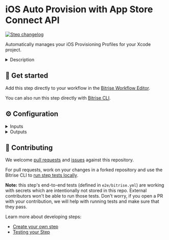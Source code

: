 # iOS Auto Provision with App Store Connect API

[![Step changelog](https://shields.io/github/v/release/bitrise-steplib/steps-ios-auto-provision-appstoreconnect?include_prereleases&label=changelog&color=blueviolet)](https://github.com/bitrise-steplib/steps-ios-auto-provision-appstoreconnect/releases)

Automatically manages your iOS Provisioning Profiles for your Xcode project.

<details>
<summary>Description</summary>

The Step uses the official [App Store Connect API](https://developer.apple.com/documentation/appstoreconnectapi/generating_tokens_for_api_requests). The Step can obtain the API connection information in 2 ways:
It can use either the Bitrise Apple Developer connection selected under the **Team** tab for the application, or you can provide the information to the Step using Step's input variables.
The Steps performs the following:
- It generates, updates and downloads the provisioning profiles needed for your iOS project.
- It verifies if your project is registered with the App Store Connect. If it was not, the Step registers your project.
- It registers the iOS devices connected to your Bitrise account with the App Store Connect.
- It modifies the iOS project to use manual code signing if the project uses automatically managed signing.

### Configuring the Step

Before you start configuring the Step, make sure you've completed the following requirements:
1. You've generated an [API key](https://developer.apple.com/documentation/appstoreconnectapi/creating_api_keys_for_app_store_connect_api) and obtained an **Issuer ID**, **Key ID** and a **Private Key**.
2. You've [defined your Apple Developer Account to Bitrise](https://devcenter.bitrise.io/getting-started/configuring-bitrise-steps-that-require-apple-developer-account-data/#defining-your-apple-developer-account-to-bitrise).
3. You've [assigned an Apple Developer Account to your app](https://devcenter.bitrise.io/getting-started/configuring-bitrise-steps-that-require-apple-developer-account-data/#assigning-an-apple-developer-account-for-your-app).

Once these are done, most of the required Step input fields are already populated for you.

To configure the Step:

1. Add the **iOS Auto Provision with App Store Connect API** after any dependency installer Step in your Workflow, such as **Run CocoaPods install** or **Carthage**.
2. Click the Step to edit its input fields. You can see that the **Build API token**, **Build URL**, and the **Xcode Project (or Workspace) path** inputs are automatically filled out for you.
    - **Build API token**: Every running build has a temporary API token on a Bitrise virtual machine. This token is only available while the build is running. The Step downloads the connected API key with the help of this API token and Bitrise saves it in a JSON file.
    - **Build URL**: URL of the current build or local path URL to your `apple_developer_portal_data.json`.
    - **Xcode Project path**: The path where the `.xcodeproj` / `.xcworkspace` is located.
3. **Distribution type** input's value has to match with the value of the **Select method for export** input in the **Xcode Archive & Export for iOS** Step.
4. With the **Scheme name** input you can restrict which targets to process.

### Troubleshooting
Make sure you do not have the **Certificate and Profile Installer** Step in your Workflow.
Make sure that you do NOT modify your Xcode project between the **iOS Auto Provision with App Store Connect API** and the **Xcode Archive & Export for iOS** Steps. For example, do not change the **bundle ID** after the **iOS Auto Provision with App Store Connect API** Step.

### Useful links
- [Managing iOS code signing files - automatic provisioning](https://devcenter.bitrise.io/code-signing/ios-code-signing/ios-auto-provisioning/)
- [About iOS Auto Provision with Apple ID](https://devcenter.bitrise.io/getting-started/configuring-bitrise-steps-that-require-apple-developer-account-data/#assigning-an-apple-developer-account-for-your-appv)

### Related Steps
- [iOS Auto Provision with Apple ID](https://www.bitrise.io/integrations/steps/ios-auto-provision)
- [Xcode Archive & Export](https://www.bitrise.io/integrations/steps/xcode-archive)
</details>

## 🧩 Get started

Add this step directly to your workflow in the [Bitrise Workflow Editor](https://devcenter.bitrise.io/steps-and-workflows/steps-and-workflows-index/).

You can also run this step directly with [Bitrise CLI](https://github.com/bitrise-io/bitrise).

## ⚙️ Configuration

<details>
<summary>Inputs</summary>

| Key | Description | Flags | Default |
| --- | --- | --- | --- |
| `connection` | This input variable allows you to specify how the Step determines the API connection to use. - `automatic`: The Step can use either method: It will attempt to use the Bitrise Apple Developer connection first. If this is not available, it will use the Step input variables. - `api_key`: The Step will only use the Bitrise Apple Developer connection. It will not use the Step input variables. - `off`: The Step will only use the Step input variables. It will not use the Bitrise Apple Developer connection. - `enterprise_with_apple_id`: [Bitrise Apple Service connection with an Apple Developer Enterpsie account.](https://devcenter.bitrise.io/getting-started/connecting-to-services/connecting-to-an-apple-service-with-apple-id/) - `apple_id`: [Bitrise Apple Service connection with Apple ID.](https://devcenter.bitrise.io/getting-started/connecting-to-services/connecting-to-an-apple-service-with-apple-id/) | required | `automatic` |
| `api_key_path` | Specify the path in an URL format where your API key is stored.  For example: `https://URL/TO/AuthKey_[KEY_ID].p8` or `file:///PATH/TO/AuthKey_[KEY_ID].p8`. **NOTE:** The Step will only recognize the API key if the filename includes the  `KEY_ID` value as shown on the examples above.  You can upload your key on the **Generic File Storage** tab in the Workflow Editor and set the Environment Variable for the file here.  For example: `$BITRISEIO_MYKEY_URL` | sensitive |  |
| `api_issuer` | Issuer ID. Required if **API Key URL** (`api_key_path`) is specified. |  |  |
| `apple_id_team_id` | Needed if the are multiple Developer Portal teams active when using Bitrise Apple Service connection with Apple ID. |  |  |
| `distribution_type` | Describes how Xcode should sign your project. | required | `development` |
| `project_path` | The path where the `.xcodeproj` / `.xcworkspace` is located. | required | `$BITRISE_PROJECT_PATH` |
| `scheme` | The scheme selects the main Application Target of the project.  The step will manage the codesign settings of the main Application and related executable (Application and App Extension) targets. | required | `$BITRISE_SCHEME` |
| `configuration` | Configuration (for example, Debug, Release) selects the Build Settings describing the managed executable targets' Signing (Code Signing Style, Development Team, Code Signing Identity, Provisioning Profile).  If not set the step will use the provided Scheme's Archive Action's Build Configuration. |  |  |
| `sign_uitest_targets` | If set the step will manage the codesign settings of the UITest targets of the main Application. The UITest targets' bundle id will be set to the main Application's bundle id, so that the same Signing can be used for both the main Application and related UITest targets. |  | `no` |
| `register_test_devices` | If set the step will register known test devices from team members with the Apple Developer Portal.  Note that setting this to "yes" may cause devices to be registered against your limited quantity of test devices in the Apple Developer Portal, which can only be removed once annually during your renewal window. |  | `no` |
| `min_profile_days_valid` | Sometimes you want to sign an app with a Provisioning Profile that is valid for at least 'x' days. For example, an enterprise app won't open if your Provisioning Profile is expired. With this parameter, you can have a Provisioning Profile that's at least valid for 'x' days. By default it is set to `0` and renews the Provisioning Profile when expired. |  | `0` |
| `verbose_log` | Enable verbose logging? | required | `no` |
| `certificate_urls` | URLs of the certificates to download. Multiple URLs can be specified, separated by a pipe (`\|`) character, you can specify a local path as well, using the `file://` scheme. __Provide a development certificate__ URL, to ensure development code signing files for the project and __also provide a distribution certificate__ URL, to ensure distribution code signing files for your project, for example, `file://./development/certificate/path\|https://distribution/certificate/url`  | required, sensitive | `$BITRISE_CERTIFICATE_URL` |
| `passphrases` | Certificate passphrases. Multiple passphrases can be specified, separated by a pipe (`\|`) character. __Specified certificate passphrase count should match the count of the certificate urls__,for example, (1 certificate with empty passphrase, 1 certificate with non-empty passphrase): `\|distribution-passphrase`  | required, sensitive | `$BITRISE_CERTIFICATE_PASSPHRASE` |
| `keychain_path` | The Keychain path. | required | `$HOME/Library/Keychains/login.keychain` |
| `keychain_password` | The Keychain's password. | required, sensitive | `$BITRISE_KEYCHAIN_PASSWORD` |
| `build_api_token` | Every build gets a temporary Bitrise API token to download the connected API key in a JSON file. |  | `$BITRISE_BUILD_API_TOKEN` |
| `build_url` | URL of the current build or local path URL to your apple_developer_portal_data.json. |  | `$BITRISE_BUILD_URL` |
</details>

<details>
<summary>Outputs</summary>

| Environment Variable | Description |
| --- | --- |
| `BITRISE_EXPORT_METHOD` | Distribution type can be one of the following: `development`, `app-store`, `ad-hoc` or `enterprise`. |
| `BITRISE_DEVELOPER_TEAM` | The development team's ID, for example, `1MZX23ABCD4`. |
| `BITRISE_DEVELOPMENT_CODESIGN_IDENTITY` | The development codesign identity's name, for example, `iPhone Developer: Bitrise Bot (VV2J4SV8V4)`. |
| `BITRISE_PRODUCTION_CODESIGN_IDENTITY` | The production codesign identity's name, for example, `iPhone Distribution: Bitrise Bot (VV2J4SV8V4. |
| `BITRISE_DEVELOPMENT_PROFILE` | The development provisioning profile's UUID which belongs to the main target, for example, `c5be4123-1234-4f9d-9843-0d9be985a068`. |
| `BITRISE_PRODUCTION_PROFILE` | The production provisioning profile's UUID which belongs to the main target, for example, `c5be4123-1234-4f9d-9843-0d9be985a068`. |
</details>

## 🙋 Contributing

We welcome [pull requests](https://github.com/bitrise-steplib/steps-ios-auto-provision-appstoreconnect/pulls) and [issues](https://github.com/bitrise-steplib/steps-ios-auto-provision-appstoreconnect/issues) against this repository.

For pull requests, work on your changes in a forked repository and use the Bitrise CLI to [run step tests locally](https://devcenter.bitrise.io/bitrise-cli/run-your-first-build/).

**Note:** this step's end-to-end tests (defined in `e2e/bitrise.yml`) are working with secrets which are intentionally not stored in this repo. External contributors won't be able to run those tests. Don't worry, if you open a PR with your contribution, we will help with running tests and make sure that they pass.

Learn more about developing steps:

- [Create your own step](https://devcenter.bitrise.io/contributors/create-your-own-step/)
- [Testing your Step](https://devcenter.bitrise.io/contributors/testing-and-versioning-your-steps/)
